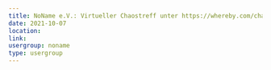 ```yaml
---
title: NoName e.V.: Virtueller Chaostreff unter https://whereby.com/chaos-hd?roundedCornersOff
date: 2021-10-07
location: 
link: 
usergroup: noname
type: usergroup
---
```

